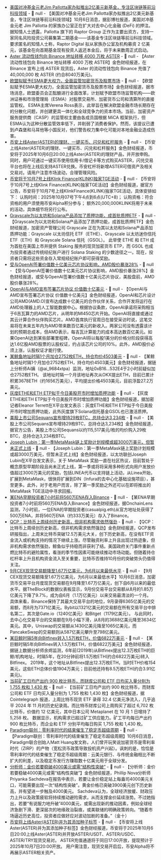 - [美国对冲基金元老Jim Pallotta家办拟推出2亿美元新基金，专注区块链等前沿科技领域](https://www.bloomberg.com/news/articles/2025-10-06/jim-pallotta-s-family-office-anchors-200-million-blockchain-bet) - 📰 null - 【美国对冲基金元老Jim Pallotta家办拟推出2亿美元新基金，专注区块链等前沿科技领域】10月6日消息，据彭博社报道，美国对冲基金元老 Jim Pallotta 的家族办公室正在扩大对去中心化金融 (DeFi) 的押注。 
据知情人士透露，Pallotta 旗下的 Raptor Group 正作为主要出资方，支持一家同名风险投资公司募集第二期基金——该基金专注区块链等前沿科技领域。要求匿名的知情人士称，Raptor Digital 拟从家族办公室及机构募资 2 亿美元，该基金在向首期基金现有投资人返还本金后，将于未来数周正式启动。
- [Aster 流动性钱包向 Binance 地址转移 4000 万枚 ASTER](https://x.com/EmberCN/status/1975166372180119867) - 📰 null - 【Aster 流动性钱包向 Binance 地址转移 4000 万枚 ASTER】金色财经报道，在 Binance 宣布上线 ASTER 现货后，Aster 的流动性钱包向 Binance 充值了 40,000,000 枚 ASTER (约合8040万美元)。
- [欧盟拟赋予ESMA更大权力，全面监管加密货币及股票市场](https://cryptonews.com/news/eu-plans-to-give-esma-greater-powers-over-crypto-and-stock-market-supervision/) - 📰 null - 【欧盟拟赋予ESMA更大权力，全面监管加密货币及股票市场】金色财经报道，据市场消息，欧盟委员会正酝酿进行全面改革，计划赋予欧盟市场监管机构——欧洲证券和市场管理局（ESMA）对股票交易所、加密货币公司和清算所的直接监管权。 
ESMA主席Verena Ross表示，此举旨在解决欧盟金融市场长期存在的分散化问题，并创建更具一体化和全球竞争力的资本市场。当前，加密资产服务提供商（CASP）的监管权主要由各成员国根据 MiCA 框架执行，但ESMA认为这种分散监管效率低下，并削弱了消费者保护。然而，该提议已遭到卢森堡和马耳他等小国反对，他们警告权力集中化可能对本地金融业造成伤害。
- [币安上线Aster(ASTER)的理财、一键买币、闪兑和杠杆服务](https://www.binance.com/zh-CN/support/announcement/detail/de6fbcc7c83d45729d687a814f03de58) - 📰 null - 【币安上线Aster(ASTER)的理财、一键买币、闪兑和杠杆服务】金色财经报道，币安将于2025年10月6日20:00上线Aster(ASTER)的理财产品，并开放申购。同时，用户可通过一键买币使用信用卡/借记卡等方式购买ASTER，闪兑交易平台也将在上线后支持ASTER兑换。币安杠杆将新增ASTER可借资产及相关交易对。请用户注意市场波动，合理管理风险。
- [币安将于10月7号上线Klink Finance(KLINK)独家TGE活动](https://x.com/binancezh/status/1975154673742135533) - 📰 null - 【币安将于10月7号上线Klink Finance(KLINK)独家TGE活动】金色财经报道，据官方公告，币安将于10月7号上线KlinkFinance(KLINK)独家TGE活动，具体安排如下： 
认购时间：2025年10月07号下午4点到6点(UTC+8)； 
认购资格：符合资格的用户须使用币安Alpha积分参与； 
额外20,000,000KLINK将用于未来的活动，具体细节将另行公布。
- [Grayscale为以太坊和Solana产品添加了质押功能，成首批质押ETF](https://www.cryptoinamerica.com/p/wall-street-gets-its-first-staking?utm_campaign=post&utm_medium=web) - 📰 null - 【Grayscale为以太坊和Solana产品添加了质押功能，成首批质押ETF】金色财经报道，加密资产管理公司 Grayscale 正在为其以太坊和Solana产品添加质押功能：Grayscale 以太坊信托 ETF（ETHE）、Grayscale 以太坊迷你信托 ETF（ETH）和 Grayscale Solana 信托（GSOL）。 
此举使 ETHE 和 ETH 成为首批在美国上市并提供 Staking 服务的现货加密货币 ETP，而 GSOL 也成为投资者通过传统经纪账户进行 Solana Staking 的少数途径之一。现在，投资者只需将这些资金存入常规经纪账户即可获得奖励。
- [受与OpenAI签署价值数十亿美元芯片协议影响，AMD股价暴涨28%]() - 📰 null - 【受与OpenAI签署价值数十亿美元芯片协议影响，AMD股价暴涨28%】金色财经报道，或受与OpenAI签署价值数十亿美元芯片协议，美股盘前，AMD股价暴涨28%。
- [OpenAI与AMD宣布签署芯片协议 价值数十亿美元]() - 📰 null - 【OpenAI与AMD宣布签署芯片协议 价值数十亿美元】金色财经报道，OpenAI和芯片设计公司AMD(AMD.O)宣布达成数十亿美元的合作伙伴关系，合作开发将运行在AMD处理器上的人工智能数据中心。根据协议条款，OpenAI承诺将采购相当于6吉瓦算力的AMD芯片，从明年的MI450芯片开始。OpenAI将直接或通过其云计算合作伙伴购买芯片。AMD首席执行官周日在接受采访时说，这笔交易将在未来五年内为AMD带来数百亿美元的新收入。两家公司没有透露该计划的预期总成本，但AMD表示，每吉瓦计算能力的成本高达数百亿美元。如果OpenAI达到某些部署里程碑，OpenAI将以每股1美分的价格分阶段获得高达1.6亿股AMD股票的认股权证，约占该芯片公司的10%。此外，AMD股价必须上涨，认股权证才能行使。
- [某鲸鱼地址时隔1个月加仓2752枚ETH，持仓均价4503美元](https://x.com/ai_9684xtpa/status/1975152181012832362) - 📰 null - 【某鲸鱼地址时隔1个月加仓2752枚ETH，持仓均价4503美元】金色财经报道，据链上分析师Ai姨（@ai_9684xtpa）监测，地址0xB16...532E4于2小时前疑似加仓2752枚ETH。 
该地址时隔一个月该地址再次从OKX提出ETH，目前已累计积累3678ETH（约1656万美元），平均提出价格4503美元，目前浮盈27.2万美元。
- [灰度ETHE和ETH ETP拟于今日美股开市时增加质押功能](https://x.com/EleanorTerrett/status/1975147175194845401) - 📰 null - 【灰度ETHE和ETH ETP拟于今日美股开市时增加质押功能】金色财经报道，据加密记者Eleanor Terrett在X平台发文表示：灰度ETHE和ETH ETP拟于今日美股开市时增加质押功能，此外灰度旗下Solana信托基金GSOL也已激活质押。
- [美股上市公司Sequans宣布增持29枚BTC，总持仓达3,234枚](https://x.com/Sequans/status/1975139816896606222) - 📰 null - 【美股上市公司Sequans宣布增持29枚BTC，总持仓达3,234枚】金色财经报道，据官方公告，美股上市公司Sequans以约115,517美元/枚的均价购入29枚BTC，总持仓达3,234枚BTC。
- [Joseph Lubin：第一季MetaMask链上奖励计划规模或超3000万美元，但暂未正式上线](https://x.com/ethereumJoseph/status/1975045772967059967) - 📰 null - 【Joseph Lubin：第一季MetaMask链上奖励计划规模或超3000万美元，但暂未正式上线】金色财经报道，以太坊联创Joseph Lubin在X平台发文表示，关于 MetaMask 奖励一直在社区热议，目前暂处于概念原型早期阶段且尚未正式上线，第一季或将将采用多种形式向用户发放价值超过3000万美元的奖励，包括LINEA代币以支持链上活动，从Linea开始，扩展到MetaMask，很快将扩展到DIN（Infura的去中心化基础设施项目），甚至更多。此外，对于老用户而言，除了第一季奖励之外还可以在即将推出的MetaMask TGE活动中寻求回报。
- [某ENA早期投资者7小时前将560万ENA存入Binance](https://x.com/OnchainDataNerd/status/1975135087424639407) - 📰 null - 【某ENA早期投资者7小时前将560万ENA存入Binance】金色财经报道，据OnchainLens监测，7小时前，一位ENA的早期投资者(casualpig.eth)从官方地址处获得了500万ENA，并将560万ENA（约333万美元）存入了Binance。
- [QCP：比特币上周续创历史新高，但非机构需求依然强劲](https://t.me/QCPbroadcast/1507) - 📰 null - 【QCP：比特币上周续创历史新高，但非机构需求依然强劲】金色财经报道，QCP发布研报指出，上周末比特币突破12.5万美元大关，创下历史新高，在没有ETF资金流入或机构支持的情况下继续上涨。尽管融资利率上升且出现过热迹象，但非机构需求依然强劲，鲸鱼似乎持稳而非获利了结。美国政府关门事件重新点燃比特币的避险属性，看涨的季节性因素可能继续推动市场动能。但随着持仓杠杆率上升且机构资金流入至关重要，比特币否维持10月份的突破势头仍值得关注。
- [9月CEX现货交易额降至1.67万亿美元，为6月以来最低水平](https://www.theblock.co/post/373482/crypto-exchange-volume-slips-september?utm_source=twitter&utm_medium=social) - 📰 null - 【9月CEX现货交易额降至1.67万亿美元，为6月以来最低水平】10月6日消息，加密货币交易平台月度现货交易额在9月降至1.67万亿美元，创下自6月以来的最低水平。据TheBlock的数据仪表板显示，9月份交易平台交易额从8月的1.85万亿美元下降了9.7%，成为自6月（1.1万亿美元）以来交易最清淡的一个月。 
具体来看，Binance保持了其最大交易平台的地位，9月录得6365亿美元的交易额，而8月为7371亿美元。Bybit以1321亿美元的交易额在所有交易平台中排名第二，其次是Gate.io（1240亿美元）和Bitget（1179亿美元）。 
与此同时，去中心化交易平台的交易额在9月小幅下滑，从8月的3688亿美元降至3634亿美元。其中，Uniswap的交易额从1430亿美元降至1065亿美元，而PancakeSwap的交易额则从587亿美元攀升至798亿美元。
- [某巨鲸时隔5年向Bitfinex转入1.5万枚ETH，价值6822万美元](https://x.com/EmberCN/status/1975122615904964780) - 📰 null - 【某巨鲸时隔5年向Bitfinex转入1.5万枚ETH，价值6822万美元】金色财经报道，据链上数据分析师余烬监测，6年前(2019年)从Bitfinex提出12.3万枚ETH的巨鲸/机构地址，时隔5年，在20分钟前将1.5万枚ETH(约合6822万美元)转入Bitfinex。 
2019年，这个地址从Bitfinex提出12.3万枚ETH，当时ETH价格154美元，这些ETH总体价值1904万美元；目前他还持有8.5万枚ETH(约合3.91亿美元)。
- [当前矿工日均产出约 900 枚比特币，而财库公司和 ETF 日均买入量分别为 1,755 枚和 1,430 枚]() - 📰 null - 【当前矿工日均产出约 900 枚比特币，而财库公司和 ETF 日均买入量分别为 1,755 枚和 1,430 枚】金色财经报道，据 Cointelegraph 报道，上周比特币现货 ETF 录得 32.4 亿美元净流入，几乎追平 2024 年 11 月的历史纪录周。而比特币财库公司上周购买了超过 6,702 枚比特币，价值约 12 亿美元，其中日本公司 Metaplanet 在 10 月 1 日增持了 5,258 枚。 
数据显示，机构需求已超过矿工供应能力。矿工平均每日产出约 900 枚比特币，而企业和 ETF 分别平均每日购买 1,755 枚和 1,430 枚。
- [Paradigm联创：零利率时代的结束催生了稳定币超级周期](https://x.com/matthuang/status/1974959524906967410) - 📰 null - 【Paradigm联创：零利率时代的结束催生了稳定币超级周期】10月6日消息，Paradigm联合创始人Matt Huang发文称，人们曾开玩笑说加密货币是零利率时代（ZIRP）的产物（宽松货币政策导致投机资产兴起）。讽刺的是，恰恰是零利率时代的结束催生了稳定币超级周期：云美元银行、与传统金融相比不断扩大的利差，以及稳定币发行方赚取数十亿美元用于全球分发。
- [分析师：金价若要稳破4000美元或需“结构性突破”]() - 📰 null - 【分析师：金价若要稳破4000美元或需“结构性突破”】金色财经报道，Phillip Nova分析师Priyanka Sachdeva在报告中表示，若要让金价稳定站上每盎司4000美元关口，可能需要出现一次“结构性突破”。黄金价格已突破3900美元创下历史新高，并有望进一步触及4000美元。 
Sachdeva认为，全球经济放缓、财政压力上升以及政策疲软将持续推动避险需求，从而支撑金价延续涨势。不过她指出，若要“有说服力地升破”4000美元，或需出现新的推动因素，例如全球经济急剧下滑、更深层次的地缘政治裂痕，或美联储的明确政策转向。“随着市场逼近历史高位，投资者应做好应对波动加剧的准备。”（金十）
- [币安将上线Aster(ASTER)并为其添加种子标签](https://www.binance.com/support/announcement/detail/ff209dd797b2418198c312a1a266e73a?ref=CPA_0044N685CB&utm_medium=app_share_link_wechat&utm_source=new_share) - 📰 null - 【币安将上线Aster(ASTER)并为其添加种子标签】金色财经报道，币安将于2025年10月6日20:00上线Aster(ASTER)并开放ASTER/USDT、ASTER/USDC、ASTER/TRY现货交易对。 
ASTER充值通道将于同日17:00开放，提现预计于2025年10月7日20:00开放。 
用户需注意，现货交易开启后，币安Alpha将不再展示ASTER相关资产。
